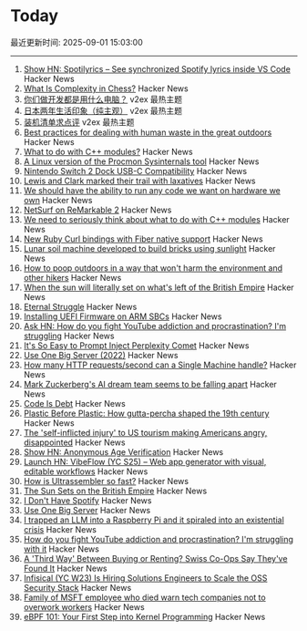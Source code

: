 # Today

最近更新时间: 2025-09-01 15:03:00

--- 
1. [Show HN: Spotilyrics – See synchronized Spotify lyrics inside VS Code](https://github.com/therepanic/spotilyrics) Hacker News
2. [What Is Complexity in Chess?](https://lichess.org/@/Toadofsky/blog/what-is-complexity/pKo1swFh) Hacker News
3. [你们做开发都是用什么电脑？](https://www.v2ex.com/t/1156151) v2ex 最热主题
4. [日本两年生活印象（纯主观）](https://www.v2ex.com/t/1156144) v2ex 最热主题
5. [装机清单求点评](https://www.v2ex.com/t/1156133) v2ex 最热主题
6. [Best practices for dealing with human waste in the great outdoors](https://theconversation.com/how-to-poop-outdoors-in-a-way-that-wont-harm-the-environment-and-other-hikers-262426) Hacker News
7. [What to do with C++ modules?](https://nibblestew.blogspot.com/2025/08/we-need-to-seriously-think-about-what.html) Hacker News
8. [A Linux version of the Procmon Sysinternals tool](https://github.com/microsoft/ProcMon-for-Linux) Hacker News
9. [Nintendo Switch 2 Dock USB-C Compatibility](https://www.lttlabs.com/blog/2025/08/30/nintendo-switch-2-dock) Hacker News
10. [Lewis and Clark marked their trail with laxatives](https://offbeatoregon.com/2501d1006d_biliousPills-686.077.html) Hacker News
11. [We should have the ability to run any code we want on hardware we own](https://hugotunius.se/2025/08/31/what-every-argument-about-sideloading-gets-wrong.html) Hacker News
12. [NetSurf on ReMarkable 2](https://akselmo.dev/posts/netsurf-on-remarkable-2/) Hacker News
13. [We need to seriously think about what to do with C++ modules](https://nibblestew.blogspot.com/2025/08/we-need-to-seriously-think-about-what.html) Hacker News
14. [New Ruby Curl bindings with Fiber native support](https://github.com/taf2/curb/blob/master/ChangeLog.md) Hacker News
15. [Lunar soil machine developed to build bricks using sunlight](https://www.moondaily.com/reports/Lunar_soil_machine_developed_to_build_bricks_using_sunlight_999.html) Hacker News
16. [How to poop outdoors in a way that won't harm the environment and other hikers](https://theconversation.com/how-to-poop-outdoors-in-a-way-that-wont-harm-the-environment-and-other-hikers-262426) Hacker News
17. [When the sun will literally set on what's left of the British Empire](https://oikofuge.com/sun-sets-on-british-empire/) Hacker News
18. [Eternal Struggle](https://yoavg.github.io/eternal/) Hacker News
19. [Installing UEFI Firmware on ARM SBCs](https://interfacinglinux.com/2025/08/25/edk2-uefi-for-the-rock-5-itx/) Hacker News
20. [Ask HN: How do you fight YouTube addiction and procrastination? I'm struggling](https://news.ycombinator.com/item?id=45085014) Hacker News
21. [It's So Easy to Prompt Inject Perplexity Comet](https://news.ycombinator.com/item?id=45086071) Hacker News
22. [Use One Big Server (2022)](https://specbranch.com/posts/one-big-server/) Hacker News
23. [How many HTTP requests/second can a Single Machine handle?](https://binaryigor.com/how-many-http-requests-can-a-single-machine-handle.html) Hacker News
24. [Mark Zuckerberg's AI dream team seems to be falling apart](https://arstechnica.com/ai/2025/08/zuckerbergs-ai-hires-disrupt-meta-with-swift-exits-and-threats-to-leave/) Hacker News
25. [Code Is Debt](https://tornikeo.com/code-is-debt/) Hacker News
26. [Plastic Before Plastic: How gutta-percha shaped the 19th century](https://worldhistory.substack.com/p/plastic-before-plastic) Hacker News
27. [The 'self-inflicted injury' to US tourism making Americans angry, disappointed](https://www.cnn.com/2025/08/31/travel/international-tourist-decline-united-states) Hacker News
28. [Show HN: Anonymous Age Verification](https://gist.github.com/JWally/bf4681f79c0725eb378ec3c246cf0664) Hacker News
29. [Launch HN: VibeFlow (YC S25) – Web app generator with visual, editable workflows](https://news.ycombinator.com/item?id=45084759) Hacker News
30. [How is Ultrassembler so fast?](https://jghuff.com/articles/ultrassembler-so-fast/) Hacker News
31. [The Sun Sets on the British Empire](https://oikofuge.com/sun-sets-on-british-empire/) Hacker News
32. [I Don't Have Spotify](https://idonthavespotify.sjdonado.com/) Hacker News
33. [Use One Big Server](https://specbranch.com/posts/one-big-server/) Hacker News
34. [I trapped an LLM into a Raspberry Pi and it spiraled into an existential crisis](https://www.trappedinside.ai/) Hacker News
35. [How do you fight YouTube addiction and procrastination? I'm struggling with it](https://news.ycombinator.com/item?id=45085014) Hacker News
36. [A 'Third Way' Between Buying or Renting? Swiss Co-Ops Say They've Found It](https://www.nytimes.com/2025/08/26/realestate/switzerland-rental-coops-nonprofit-lausanne.html) Hacker News
37. [Infisical (YC W23) Is Hiring Solutions Engineers to Scale the OSS Security Stack](https://www.ycombinator.com/companies/infisical/jobs/yaEvock-solutions-engineer) Hacker News
38. [Family of MSFT employee who died warn tech companies not to overwork workers](https://padailypost.com/2025/08/29/family-of-microsoft-employee-who-died-warn-tech-companies-not-to-overwork-workers/) Hacker News
39. [eBPF 101: Your First Step into Kernel Programming](https://journal.hexmos.com/ebpf-introduction/) Hacker News
